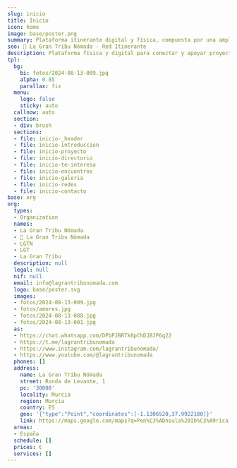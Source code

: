 ```yaml
---
slug: inicio
title: Inicio
icon: home
image: base/poster.png
summary: Plataforma itinerante digital y física, compuesta por una amplia diversidad de personas con un enfoque de vida y valores similares, que buscan potenciar sus dones y desarrollar una vida compartida, libre y dinámica.
seo: 👣 La Gran Tribu Nómada - Red Itinerante
description: Plataforma física y digital para conectar y apoyar proyectos, espacios, comunidades y personitas que buscan una vida alternativa.
tpl:
  bg:
    bi: fotos/2024-08-13-009.jpg
    alpha: 0.85
    parallax: fix
  menu:
    logo: false
    sticky: auto
  callnow: auto
  section:
  - div: brush
  sections:
  - file: inicio-_header
  - file: inicio-introduccion
  - file: inicio-proyecto
  - file: inicio-directorio
  - file: inicio-te-interesa
  - file: inicio-encuentros
  - file: inicio-galeria
  - file: inicio-redes
  - file: inicio-contacto
base: org
org:
  types:
  - Organization
  names:
  - La Gran Tribu Nómada
  - 👣 La Gran Tribu Nómada
  - LGTN
  - LGT
  - La Gran Tribu
  description: null
  legal: null
  nif: null
  email: info@lagrantribunomada.com
  logo: base/poster.svg
  images:
  - fotos/2024-08-13-009.jpg
  - fotos/amores.jpg
  - fotos/2024-08-13-008.jpg
  - fotos/2024-08-13-001.jpg
  as:
  - https://chat.whatsapp.com/DPbPJBRTk8pChDJBJP6q22
  - https://t.me/lagrantribunomada
  - https://www.instagram.com/lagrantribunomada/
  - https://www.youtube.com/@lagrantribunomada
  phones: []
  address:
    name: La Gran Tribu Nómada
    street: Ronda de Levante, 1
    pc: '30008'
    locality: Murcia
    region: Murcia
    country: ES
    geo: '{"type":"Point","coordinates":[-1.1306520,37.9922180]}'
    link: https://maps.google.com/maps?q=Pen%C3%ADnsula%20Ib%C3%A9rica
  areas:
  - España
  schedule: []
  prices: €
  services: []
---
```


